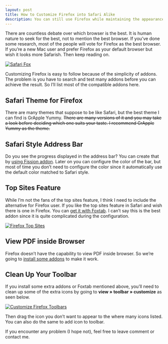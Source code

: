 ```yaml
---
layout: post
title: How to Customize Firefox into Safari Alike
description: You can still use Firefox while maintaining the appearance of elegant Safari in OS X.
---
```

There are countless debate over which browser is the best. It is human nature to seek for the best, not to mention the best browser. If you’ve done some research, most of the people will vote for Firefox as the best browser. If you’re a new Mac user and prefer Firefox as your default browser but wish it looks more Safarish. Then keep reading on.

[ ![Safari Fox][img1] ](http://images.sayzlim.net/2010/07/safarifox_preview.jpg "Safari Fox")

[img1]: http://images.sayzlim.net/2010/07/safarifox_preview.jpg "Safari Fox"

Customizing Firefox is easy to follow because of the simplicity of addons. The problem is you have to search and test many addons before you can achieve the result. So I’ll list most of the compatible addons here.

## Safari Theme for Firefox

There are many themes that suppose to be like Safari, but the best theme I can find is GrApple Yummy. <del>There are many versions of it and you may take a look before deciding which one suits your taste. I recommend GrApple Yummy as the theme.</del>

## Safari Style Address Bar

Do you see the progress displayed in the address bar? You can create that by [using Fission addon][2]. Later on you can configure the color of the bar, but most of time you don’t need to configure the color since it automatically use the default color matched to Safari style.

## Top Sites Feature

While I’m not the fans of the top sites feature, I think I need to include the alternative for Firefox user. If you like the top sites feature in Safari and wish there is one in Firefox. You can [get it with Foxtab][3]. I can’t say this is the best addon since it is quite complicated during the configuration.

[ ![Firefox Top Sites][img2] ](http://images.sayzlim.net/2010/07/safarifox_tab.jpg "Firefox Top Sites")

[img2]: http://images.sayzlim.net/2010/07/safarifox_tab.jpg "Firefox Top Sites"

## View PDF inside Browser

Firefox doesn’t have the capability to view PDF inside browser. So we’re going to [install some addons](https://addons.mozilla.org/en-US/firefox/addon/7518/) to make it work.

## Clean Up Your Toolbar

If you install some extra addons or Foxtab mentioned above, you’ll need to clean up some of the extra icons by going to **view » toolbar » customize** as seen below.

[ ![Customize Firefox Toolbars][img3] ](http://images.sayzlim.net/2010/07/safarifox_customize.jpg "Customize Firefox Toolbars")

[img3]: http://images.sayzlim.net/2010/07/safarifox_customize.jpg "Customize Firefox Toolbars"

Then drag the icon you don’t want to appear to the where many icons listed. You can also do the same to add icon to toolbar.

If you encounter any problem (I hope not), feel free to leave comment or contact me.

[1]: http://forums.mozillazine.org/viewtopic.php?t=589797 "GrApple theme stuff ... • mozillaZine Forums"
[2]: https://addons.mozilla.org/En-us/firefox/addon/fission/ "Fission :: Add-ons for Firefox - Mozilla Add-ons"
[3]: https://addons.mozilla.org/en-us/firefox/addon/foxtab/ "FoxTab :: Add-ons for Firefox - Mozilla Add-ons"